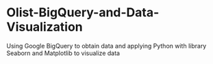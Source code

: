 # Olist-BigQuery-and-Data-Visualization
Using Google BigQuery to obtain data and applying Python with library Seaborn and Matplotlib to visualize data
